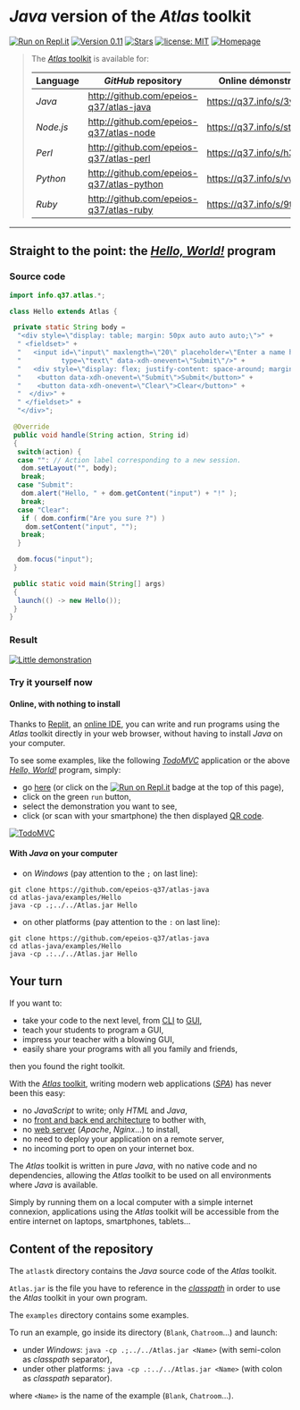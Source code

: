 # *Java* version of the *Atlas* toolkit

[![Run on Repl.it](https://repl.it/badge/github/epeios-q37/atlas-java)](https://q37.info/s/3vwk3h3n)
[![Version 0.11](https://img.shields.io/static/v1.svg?&color=90b4ed&label=Version&message=0.11)](http://github.com/epeios-q37/atlas-java/)
[![Stars](https://img.shields.io/github/stars/epeios-q37/atlas-java.svg?style=social)](https://github.com/epeios-q37/atlas-java/stargazers)
[![license: MIT](https://img.shields.io/github/license/epeios-q37/atlas-java?color=yellow)](https://github.com/epeios-q37/atlas-java/blob/master/LICENSE)
[![Homepage](https://img.shields.io/static/v1?label=homepage&message=atlastk.org&color=ff69b4)](https://atlastk.org)

> The [*Atlas* toolkit](https://atlastk.org) is available for:
> 
> | Language | *GitHub* repository| Online démonstrations | Stars 
> |-|-|-|-|
> | *Java* |<http://github.com/epeios-q37/atlas-java> | <https://q37.info/s/3vwk3h3n> | [![Stars](https://img.shields.io/github/stars/epeios-q37/atlas-java.svg?style=social)](https://github.com/epeios-q37/atlas-java/stargazers) |
> | *Node.js* | <http://github.com/epeios-q37/atlas-node> | <https://q37.info/s/st7gccd4> | [![Stars](https://img.shields.io/github/stars/epeios-q37/atlas-node.svg?style=social)](https://github.com/epeios-q37/atlas-node/stargazers) |
> | *Perl* |<http://github.com/epeios-q37/atlas-perl> | <https://q37.info/s/h3h34zgq> | [![Stars](https://img.shields.io/github/stars/epeios-q37/atlas-perl.svg?style=social)](https://github.com/epeios-q37/atlas-perl/stargazers) |
> | *Python* | <http://github.com/epeios-q37/atlas-python> | <https://q37.info/s/vwpsw73v> | [![Stars](https://img.shields.io/github/stars/epeios-q37/atlas-python.svg?style=social)](https://github.com/epeios-q37/atlas-python/stargazers) |
> | *Ruby* | <http://github.com/epeios-q37/atlas-ruby> | <https://q37.info/s/9thdtmjg> | [![Stars](https://img.shields.io/github/stars/epeios-q37/atlas-ruby.svg?style=social)](https://github.com/epeios-q37/atlas-ruby/stargazers) |


---

## Straight to the point: the [*Hello, World!*](https://en.wikipedia.org/wiki/%22Hello,_World!%22_program) program

### Source code

```java
import info.q37.atlas.*;

class Hello extends Atlas {

 private static String body =
  "<div style=\"display: table; margin: 50px auto auto auto;\">" +
  " <fieldset>" +
  "   <input id=\"input\" maxlength=\"20\" placeholder=\"Enter a name here\"'" +
  "          type=\"text\" data-xdh-onevent=\"Submit\"/>" +
  "   <div style=\"display: flex; justify-content: space-around; margin: 5px auto auto auto;\">" +
  "    <button data-xdh-onevent=\"Submit\">Submit</button>" +
  "    <button data-xdh-onevent=\"Clear\">Clear</button>" +
  "  </div>" +
  " </fieldset>" +
  "</div>";

 @Override
 public void handle(String action, String id)
 {
  switch(action) {
  case "": // Action label corresponding to a new session.
   dom.setLayout("", body);
   break;
  case "Submit":
   dom.alert("Hello, " + dom.getContent("input") + "!" );
   break;
  case "Clear":
   if ( dom.confirm("Are you sure ?") )
    dom.setContent("input", "");
   break;
  }

  dom.focus("input");
 }

 public static void main(String[] args)
 {
  launch(() -> new Hello());
 }
}
```

### Result

[![Little demonstration](https://q37.info/download/assets/Hello.gif "A basic example")](https://q37.info/s/3vwk3h3n)

### Try it yourself now

#### Online, with nothing to install

Thanks to [Replit](https://q37.info/s/mxmgq3qm), an [online IDE](https://q37.info/s/zzkzbdw7), you can write and run programs using the *Atlas* toolkit directly in your web browser, without having to install *Java* on your computer.

To see some examples, like the following [*TodoMVC*](http://todomvc.com/) application or the above [*Hello, World!*](https://en.wikipedia.org/wiki/%22Hello,_World!%22_program) program, simply:
-  go [here](https://q37.info/s/3vwk3h3n) (or click on the [![Run on Repl.it](https://repl.it/badge/github/epeios-q37/atlas-java)](https://q37.info/s/3vwk3h3n) badge at the top of this page),
-  click on the green `run` button,
-  select the demonstration you want to see,
-  click (or scan with your smartphone) the then displayed [QR code](https://q37.info/s/3pktvrj7).

[![TodoMVC](https://q37.info/download/TodoMVC.gif "The TodoMVC application made with the Atlas toolkit")](https://q37.info/s/3vwk3h3n)

#### With *Java* on your computer

- on *Windows* (pay attention to the `;` on last line):
```
git clone https://github.com/epeios-q37/atlas-java
cd atlas-java/examples/Hello
java -cp .;../../Atlas.jar Hello
```

- on other platforms (pay attention to the `:` on last line):
```
git clone https://github.com/epeios-q37/atlas-java
cd atlas-java/examples/Hello
java -cp .:../../Atlas.jar Hello
```

## Your turn

If you want to:

- take your code to the next level, from [CLI](https://q37.info/s/cnh9nrw9) to [GUI](https://q37.info/s/hw9n3pjs),
- teach your students to program a GUI, 
- impress your teacher with a blowing GUI,
- easily share your programs with all you family and friends,

then you found the right toolkit.

With the [*Atlas* toolkit](http://atlastk.org/), writing modern web applications ([*SPA*](https://q37.info/s/7sbmxd3j)) has never been this easy:
- no *JavaScript* to write; only *HTML* and *Java*,
- no [front and back end architecture](https://q37.info/s/px7hhztd) to bother with,
- no [web server](https://q37.info/s/n3hpwsht) (*Apache*, *Nginx*…) to install,
- no need to deploy your application on a remote server,
- no incoming port to open on your internet box.

The *Atlas* toolkit is written in pure *Java*, with no native code and no dependencies, allowing the *Atlas* toolkit to be used on all environments where *Java* is available. 

Simply by running them on a local computer with a simple internet connexion, applications using the *Atlas* toolkit will be accessible from the entire internet on laptops, smartphones, tablets…

## Content of the repository

The `atlastk` directory contains the *Java* source code of the *Atlas* toolkit.

`Atlas.jar` is the file you have to reference in the [*classpath*](https://en.wikipedia.org/wiki/Classpath_(Java)) in order to use the *Atlas* toolkit in your own program.

The `examples` directory contains some examples.

To run an example, go inside its directory (`Blank`, `Chatroom`…) and launch:

- under *Windows*: `java -cp .;../../Atlas.jar <Name>` (with semi-colon as *classpath* separator),
- under other platforms: `java -cp .:../../Atlas.jar <Name>` (with colon as *classpath* separator).

where `<Name>` is the name of the example (`Blank`, `Chatroom`…).
